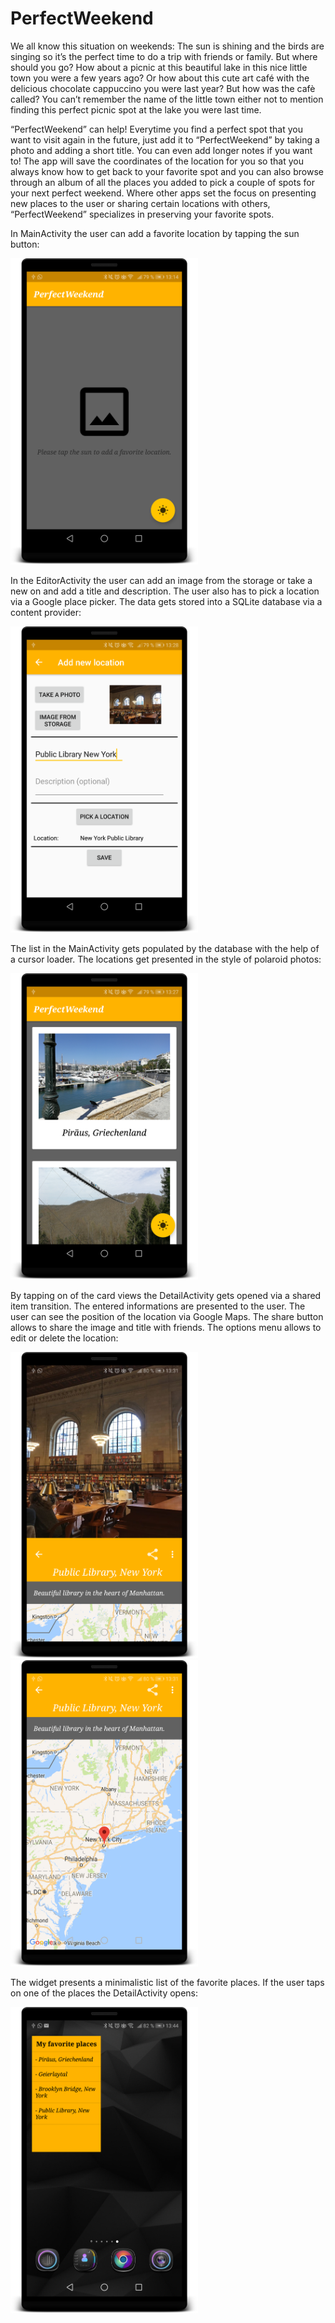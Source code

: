 # PerfectWeekend
 
We all know this situation on weekends: The sun is shining and the birds are singing so it’s the perfect time to do a trip with 
friends or family. But where should you go? How about a picnic at this beautiful lake in this nice little town you were a few years ago? 
Or how about this cute art café with the delicious chocolate cappuccino you were last year? But how was the cafè called? 
You can’t remember the name of the little town either not to mention finding this perfect picnic spot at the lake you were last time. 
 
“PerfectWeekend” can help! Everytime you find a perfect spot that you want to visit again in the future, 
just add it to “PerfectWeekend” by taking a photo and adding a short title. You can even add longer notes if you want to! 
The app will save the coordinates of the location for you so that you always know how to get back to your favorite spot and 
you can also browse through an album of all the places you added to pick a couple of spots for your next perfect weekend. 
Where other apps set the focus on presenting new places to the user or sharing certain locations with others, 
“PerfectWeekend” specializes in preserving your favorite spots. 
 
In MainActivity the user can add a favorite location by tapping the sun button:

<img src="PerfectWeekend_Images/device-2018-04-15-131413.png" width="300"/>

In the EditorActivity the user can add an image from the storage or take a new on and
add a title and description. The user also has to pick a location via a Google place picker.
The data gets stored into a SQLite database via a content provider:

<img src="PerfectWeekend_Images/device-2018-04-15-132847.png" width="300"/>

The list in the MainActivity gets populated by the database with the help of a cursor loader.
The locations get presented in the style of polaroid photos:

<img src="PerfectWeekend_Images/device-2018-04-15-132713.png" width="300"/>

By tapping on of the card views the DetailActivity gets opened via a 
shared item transition. The entered informations are presented to the user.
The user can see the position of the location via Google Maps. The share button 
allows to share the image and title with friends. The options menu allows 
to edit or delete the location:

<img src="PerfectWeekend_Images/device-2018-04-15-133142.png" width="300"/><img src="PerfectWeekend_Images/device-2018-04-15-133155.png" width="300"/>

The widget presents a minimalistic list of the favorite places. If the user taps
on one of the places the DetailActivity opens:

<img src="PerfectWeekend_Images/device-2018-04-15-134420.png" width="300"/>
